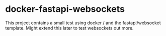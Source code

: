 # docker-fastapi-websockets

This project contains a small test using docker / and the fastapi/websocket template. Might extend this later to test websockets out more. 